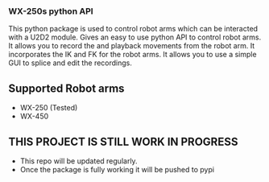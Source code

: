 ### WX-250s python API

This python package is used to control robot arms which can be interacted with a U2D2 module. 
Gives an easy to use python API to control robot arms.
It allows you to record the and playback movements from the robot arm.
It incorporates the IK and FK for the robot arms. 
It allows you to use a simple GUI to splice and edit the recordings. 


## Supported Robot arms
* WX-250 (Tested)
* WX-450

## THIS PROJECT IS STILL WORK IN PROGRESS
* This repo will be updated regularly.
* Once the package is fully working it will be pushed to pypi
